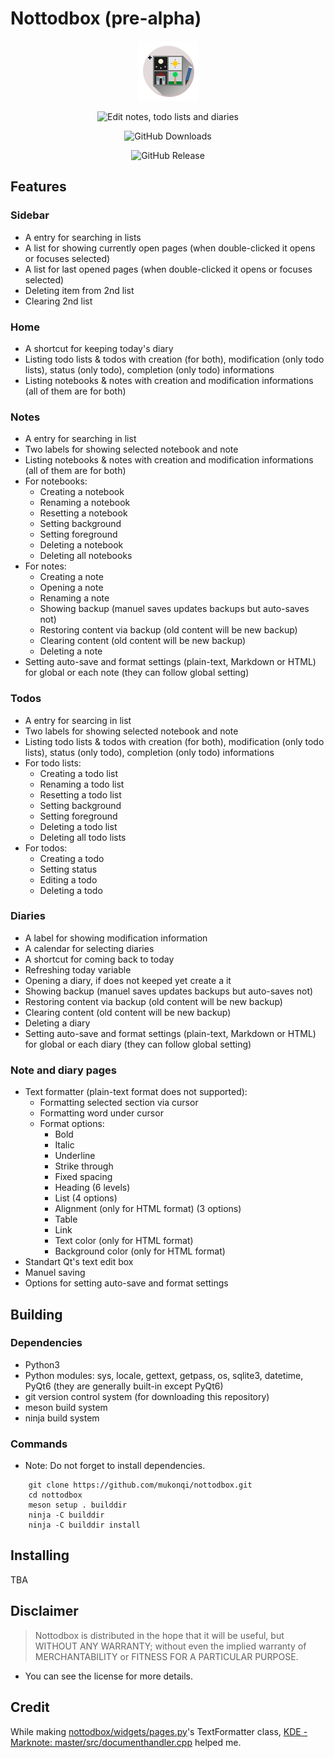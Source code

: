 # Nottodbox (pre-alpha)

<p align="center"><img src="./data/io.github.mukonqi.nottodbox.svg" alt="Nottodbox Icon"></img></a></p>
<p align="center"><img src="https://img.shields.io/badge/Edit notes, todo lists and diaries-376296" alt="Edit notes, todo lists and diaries"></img></p>
<p align="center"><img src="https://img.shields.io/github/downloads/mukonqi/nottodbox/total?label=Downloads" alt="GitHub Downloads"></img></p>
<p align="center"><img src="https://img.shields.io/github/v/release/mukonqi/nottodbox?label=Latest Release" alt="GitHub Release"></p>


## Features
### Sidebar
- A entry for searching in lists
- A list for showing currently open pages (when double-clicked it opens or focuses selected)
- A list for last opened pages (when double-clicked it opens or focuses selected)
- Deleting item from 2nd list
- Clearing 2nd list

### Home
- A shortcut for keeping today's diary
- Listing todo lists & todos with creation (for both), modification (only todo lists), status (only todo), completion (only todo) informations
- Listing notebooks & notes with creation and modification informations (all of them are for both)

### Notes
- A entry for searching in list
- Two labels for showing selected notebook and note
- Listing notebooks & notes with creation and modification informations (all of them are for both)
- For notebooks:
    - Creating a notebook
    - Renaming a notebook
    - Resetting a notebook
    - Setting background
    - Setting foreground
    - Deleting a notebook
    - Deleting all notebooks
- For notes:
    - Creating a note
    - Opening a note
    - Renaming a note
    - Showing backup (manuel saves updates backups but auto-saves not)
    - Restoring content via backup (old content will be new backup)
    - Clearing content (old content will be new backup)
    - Deleting a note
- Setting auto-save and format settings (plain-text, Markdown or HTML) for global or each note (they can follow global setting)

### Todos
- A entry for searcing in list
- Two labels for showing selected notebook and note
- Listing todo lists & todos with creation (for both), modification (only todo lists), status (only todo), completion (only todo) informations
- For todo lists:
    - Creating a todo list
    - Renaming a todo list
    - Resetting a todo list
    - Setting background
    - Setting foreground
    - Deleting a todo list
    - Deleting all todo lists
- For todos:
    - Creating a todo
    - Setting status
    - Editing a todo
    - Deleting a todo

### Diaries
- A label for showing modification information
- A calendar for selecting diaries
- A shortcut for coming back to today
- Refreshing today variable
- Opening a diary, if does not keeped yet create a it
- Showing backup (manuel saves updates backups but auto-saves not)
- Restoring content via backup (old content will be new backup)
- Clearing content (old content will be new backup)
- Deleting a diary
- Setting auto-save and format settings (plain-text, Markdown or HTML) for global or each diary (they can follow global setting)

### Note and diary pages
- Text formatter (plain-text format does not supported):
    - Formatting selected section via cursor
    - Formatting word under cursor
    - Format options:
        - Bold
        - Italic
        - Underline
        - Strike through
        - Fixed spacing
        - Heading (6 levels)
        - List (4 options)
        - Alignment (only for HTML format) (3 options)
        - Table
        - Link
        - Text color (only for HTML format)
        - Background color (only for HTML format)
- Standart Qt's text edit box
- Manuel saving
- Options for setting auto-save and format settings


## Building
### Dependencies
- Python3
- Python modules: sys, locale, gettext, getpass, os, sqlite3, datetime, PyQt6 (they are generally built-in except PyQt6)
- git version control system (for downloading this repository)
- meson build system
- ninja build system

### Commands
- Note: Do not forget to install dependencies.
```
    git clone https://github.com/mukonqi/nottodbox.git
    cd nottodbox
    meson setup . builddir
    ninja -C builddir
    ninja -C builddir install
```


## Installing
TBA


## Disclaimer
> Nottodbox is distributed in the hope that it will be useful, but WITHOUT ANY WARRANTY; without even the implied warranty of MERCHANTABILITY or FITNESS FOR A PARTICULAR PURPOSE.

- You can see the license for more details.

## Credit
While making [nottodbox/widgets/pages.py](./nottodbox/widgets/pages.py)'s TextFormatter class, [KDE - Marknote: master/src/documenthandler.cpp](https://invent.kde.org/office/marknote/-/blob/master/src/documenthandler.cpp) helped me.
